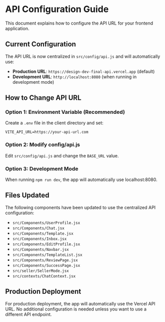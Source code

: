 # API Configuration Guide

This document explains how to configure the API URL for your frontend application.

## Current Configuration

The API URL is now centralized in `src/config/api.js` and will automatically use:
- **Production URL**: `https://design-dev-final-api.vercel.app` (default)
- **Development URL**: `http://localhost:8080` (when running in development mode)

## How to Change API URL

### Option 1: Environment Variable (Recommended)
Create a `.env` file in the client directory and set:
```
VITE_API_URL=https://your-api-url.com
```

### Option 2: Modify config/api.js
Edit `src/config/api.js` and change the `BASE_URL` value.

### Option 3: Development Mode
When running `npm run dev`, the app will automatically use localhost:8080.

## Files Updated

The following components have been updated to use the centralized API configuration:

- `src/Components/UserProfile.jsx`
- `src/Components/Chat.jsx`
- `src/Components/Template.jsx`
- `src/Components/Inbox.jsx`
- `src/Components/EditProfile.jsx`
- `src/Components/Navbar.jsx`
- `src/Components/TemplateList.jsx`
- `src/Components/ReviewPage.jsx`
- `src/Components/SuccessPage.jsx`
- `src/seller/SellerMode.jsx`
- `src/contexts/ChatContext.jsx`

## Production Deployment

For production deployment, the app will automatically use the Vercel API URL. No additional configuration is needed unless you want to use a different API endpoint. 